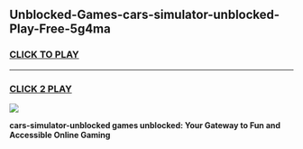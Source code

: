 
## Unblocked-Games-cars-simulator-unblocked-Play-Free-5g4ma
<h3>
<a href="https://premium76.site?title=cars-simulator-unblocked&ref=23A">CLICK TO PLAY</a></h3>
<hr>

<h3>
<a href="https://premium76.site?title=cars-simulator-unblocked&ref=23A">CLICK 2 PLAY</a>
  
</h3>

<a href="https://premium76.site?title=cars-simulator-unblocked&ref=23A"><img src="https://clearcache.store/games.png"></a>


**cars-simulator-unblocked games unblocked: Your Gateway to Fun and Accessible Online Gaming**
